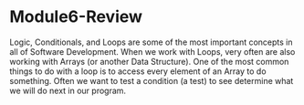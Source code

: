 # Module6-Review

Logic, Conditionals, and Loops are some of the most important concepts in all of Software Development. When we work with Loops, 
very often are also working with Arrays (or another Data Structure). One of the most common things to do with a loop is to access
every element of an Array to do something. Often we want to test a condition (a test) to see determine
what we will do next in our program.